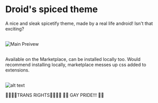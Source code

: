# Droid's spiced theme
A nice and sleak spicetify theme, made by a real life android! Isn't that exciting?
</br>
</br>

![Main Preivew](https://cdn.discordapp.com/attachments/846889355914117140/1110861629740027924/image.png)
</br>
</br>

Available on the Marketplace, can be installed locally too.
Would recommend installing locally, marketplace messes up css added to extensions. 
</br>
</br>

![alt text](https://cdn.discordapp.com/attachments/846889355914117140/1082255597958864906/image.png)

🏳️‍⚧️🏳️‍⚧️TRANS RIGHTS🏳️‍⚧️🏳️‍⚧️
 🏳️‍🌈 GAY PRIDE!!! 🏳️‍🌈
